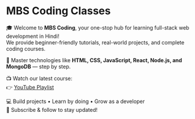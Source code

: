 # MBS Coding Classes

🎓 Welcome to **MBS Coding**, your one-stop hub for learning full-stack web development in Hindi!  
We provide beginner-friendly tutorials, real-world projects, and complete coding courses.

🚀 Master technologies like **HTML, CSS, JavaScript, React, Node.js, and MongoDB** — step by step.

📺 Watch our latest course:  
👉 [YouTube Playlist](https://www.youtube.com/@MBSCoding/playlists)

💻 Build projects • Learn by doing • Grow as a developer  
📌 Subscribe & follow to stay updated!
